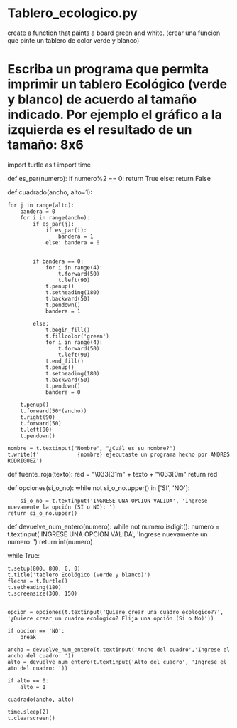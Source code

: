 # Tablero_ecologico.py
create a function that paints a board green and white. (crear una funcion que pinte un tablero de color verde y blanco)
# Escriba un programa que permita imprimir un tablero Ecológico (verde y blanco) de acuerdo al tamaño indicado. Por ejemplo el gráfico a la izquierda es el resultado de un tamaño: 8x6



import turtle as t
import time

def es_par(numero):
    if numero%2 == 0:
        return True
    else: return False



def cuadrado(ancho, alto=1):
    
    for j in range(alto):
        bandera = 0
        for i in range(ancho):
            if es_par(j):
                if es_par(i):
                    bandera = 1
                else: bandera = 0
            

            if bandera == 0:
                for i in range(4):
                    t.forward(50)
                    t.left(90)
                t.penup()
                t.setheading(180)
                t.backward(50)
                t.pendown()
                bandera = 1
                
            else:
                t.begin_fill()
                t.fillcolor('green')
                for i in range(4):
                    t.forward(50)
                    t.left(90)
                t.end_fill()
                t.penup()
                t.setheading(180)
                t.backward(50)
                t.pendown()
                bandera = 0

        t.penup()
        t.forward(50*(ancho))
        t.right(90)
        t.forward(50)
        t.left(90)
        t.pendown()
    
    nombre = t.textinput("Nombre", "¿Cuál es su nombre?")
    t.write(f'            {nombre} ejecutaste un programa hecho por ANDRES RODRIGUEZ')
    
    
    




def fuente_roja(texto):
    red = "\033[31m" + texto + "\033[0m"
    return red


def opciones(si_o_no):
    while not si_o_no.upper() in ['SI', 'NO']:
        
        si_o_no = t.textinput('INGRESE UNA OPCION VALIDA', 'Ingrese nuevamente la opción (SI o NO): ')
    return si_o_no.upper()

def devuelve_num_entero(numero):
    while not numero.isdigit():
        numero = t.textinput('INGRESE UNA OPCION VALIDA', 'Ingrese nuevamente un numero: ')
    return int(numero)




while True:
    
    t.setup(800, 800, 0, 0)
    t.title('tablero Ecológico (verde y blanco)')
    flecha = t.Turtle()
    t.setheading(180)
    t.screensize(300, 150)

    
    opcion = opciones(t.textinput('Quiere crear una cuadro ecologico??', '¿Quiere crear un cuadro ecologico? Elija una opción (Si o No)'))

    if opcion == 'NO':
        break

    ancho = devuelve_num_entero(t.textinput('Ancho del cuadro','Ingrese el ancho del cuadro: '))
    alto = devuelve_num_entero(t.textinput('Alto del cuadro', 'Ingrese el ato del cuadro: '))

    if alto == 0:
        alto = 1

    cuadrado(ancho, alto)
    
    time.sleep(2)
    t.clearscreen()
      

